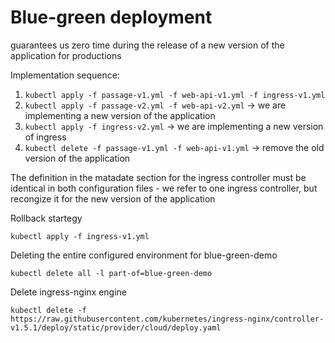# Blue-green deployment

guarantees us zero time during the release of a new version of the application for productions

Implementation sequence:

1. ``kubectl apply -f passage-v1.yml -f web-api-v1.yml -f ingress-v1.yml``
2. ``kubectl apply -f passage-v2.yml -f web-api-v2.yml`` → we are implementing a new version of the application
3. ``kubectl apply -f ingress-v2.yml`` → we are implementing a new version of ingress
4. ``kubectl delete -f passage-v1.yml -f web-api-v1.yml`` → remove the old version of the application

The definition in the matadate section for the ingress controller must be identical in both configuration files - we refer to one ingress controller, but recongize it for the new version of the application

Rollback startegy

``kubectl apply -f ingress-v1.yml``

Deleting the entire configured environment for blue-green-demo

``kubectl delete all -l part-of=blue-green-demo``

Delete ingress-nginx engine

``kubectl delete -f https://raw.githubusercontent.com/kubernetes/ingress-nginx/controller-v1.5.1/deploy/static/provider/cloud/deploy.yaml``